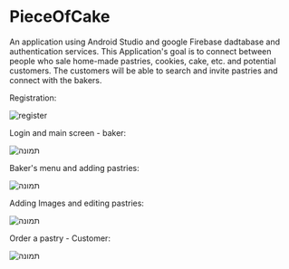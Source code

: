 # PieceOfCake
An application using Android Studio and google Firebase dadtabase and authentication services.
This Application's goal is to connect between people who sale home-made pastries, cookies, cake, etc. and potential customers.
The customers will be able to search and invite pastries and connect with the bakers.

 Registration:
 
 
![register](https://user-images.githubusercontent.com/44542433/75115406-f2e57b80-5666-11ea-9916-fe89467c4337.png)

 Login and main screen - baker:
 
 
![תמונה](https://user-images.githubusercontent.com/44542433/75115457-66878880-5667-11ea-9ec1-8b4c625a074f.png)

 Baker's menu and adding pastries:
 

![תמונה](https://user-images.githubusercontent.com/44542433/75115474-933ba000-5667-11ea-8e13-5e0004582dec.png)

 Adding Images and editing pastries:

  ![תמונה](https://user-images.githubusercontent.com/44542433/75115514-d72ea500-5667-11ea-9c9b-e35b5efcd2c0.png)

Order a pastry - Customer:


![תמונה](https://user-images.githubusercontent.com/44542433/75115532-fdecdb80-5667-11ea-80a6-42ca090853c2.png)

